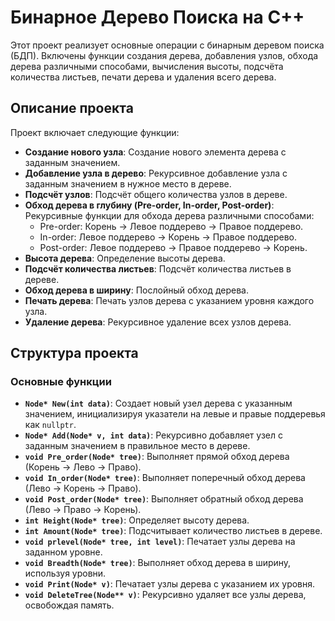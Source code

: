 # Бинарное Дерево Поиска на C++

Этот проект реализует основные операции с бинарным деревом поиска (БДП). Включены функции создания дерева, добавления узлов, обхода дерева различными способами, вычисления высоты, подсчёта количества листьев, печати дерева и удаления всего дерева.

## Описание проекта

Проект включает следующие функции:

- **Создание нового узла**: Создание нового элемента дерева с заданным значением.
- **Добавление узла в дерево**: Рекурсивное добавление узла с заданным значением в нужное место в дереве.
- **Подсчёт узлов**: Подсчёт общего количества узлов в дереве.
- **Обход дерева в глубину (Pre-order, In-order, Post-order)**: Рекурсивные функции для обхода дерева различными способами:
  - Pre-order: Корень -> Левое поддерево -> Правое поддерево.
  - In-order: Левое поддерево -> Корень -> Правое поддерево.
  - Post-order: Левое поддерево -> Правое поддерево -> Корень.
- **Высота дерева**: Определение высоты дерева.
- **Подсчёт количества листьев**: Подсчёт количества листьев в дереве.
- **Обход дерева в ширину**: Послойный обход дерева.
- **Печать дерева**: Печать узлов дерева с указанием уровня каждого узла.
- **Удаление дерева**: Рекурсивное удаление всех узлов дерева.

## Структура проекта

### Основные функции

- **`Node* New(int data)`**: Создает новый узел дерева с указанным значением, инициализируя указатели на левые и правые поддеревья как `nullptr`.
- **`Node* Add(Node* v, int data)`**: Рекурсивно добавляет узел с заданным значением в правильное место в дереве.
- **`void Pre_order(Node* tree)`**: Выполняет прямой обход дерева (Корень -> Лево -> Право).
- **`void In_order(Node* tree)`**: Выполняет поперечный обход дерева (Лево -> Корень -> Право).
- **`void Post_order(Node* tree)`**: Выполняет обратный обход дерева (Лево -> Право -> Корень).
- **`int Height(Node* tree)`**: Определяет высоту дерева.
- **`int Amount(Node* tree)`**: Подсчитывает количество листьев в дереве.
- **`void prlevel(Node* tree, int level)`**: Печатает узлы дерева на заданном уровне.
- **`void Breadth(Node* tree)`**: Выполняет обход дерева в ширину, используя уровни.
- **`void Print(Node* v)`**: Печатает узлы дерева с указанием их уровня.
- **`void DeleteTree(Node** v)`**: Рекурсивно удаляет все узлы дерева, освобождая память.

